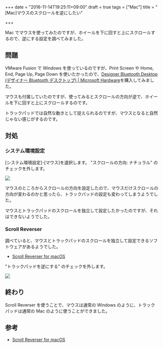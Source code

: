 +++
date = "2016-11-14T19:25:11+09:00"
draft = true
tags = ["Mac"]
title = "[Mac]マウスのスクロールを逆にしたい"

+++

Mac でマウスを使ってみたのですが、ホイールを下に回すと上にスクロールするので、逆にする設定を調べてみました。

<!--more-->

## 問題

VMware Fusion で Windows を使っているのですが、Print Screen や Home, End, Page Up, Page Down を使いたかったので、[Designer Bluetooth Desktop (デザイナー Bluetooth デスクトップ) | Microsoft Hardware](https://www.microsoft.com/accessories/ja-jp/products/keyboards/designer-bluetooth-desktop/7n9-00023)を購入してみました。

マウスも付属していたのですが、使ってみるとスクロールの方向が逆で、ホイールを下に回すと上にスクロールするのです。

トラックパッドでは自然な動きとして捉えられるのですが、マウスとなると自然じゃない感じがするのです。

## 対処

### システム環境設定

[システム環境設定]-[マウス]を選択します。
"スクロールの方向: ナチュラル" のチェックを外します。

![](/img/57-01.png)

マウスのところからスクロールの方向を設定したので、マウスだけスクロールの方向が変わるのかと思ったら、トラックパッドの設定も変わってしまうようでした。

マウスとトラックパッドのスクロールを独立して設定したかったのですが、それはできないようでした。

### Scroll Reverser

調べていると、マウスとトラックパッドのスクロールを独立して設定できるソフトウェアがあるようでした。

* [Scroll Reverser for macOS](https://pilotmoon.com/scrollreverser/)

"トラックパッドを逆にする" のチェックを外します。

![](/img/57-02.png)

## 終わり

Scroll Reverser を使うことで、マウスは通常の Windows のように、トラックパッドは通常の Mac のように使うことができました。

## 参考

* [Scroll Reverser for macOS](https://pilotmoon.com/scrollreverser/)

